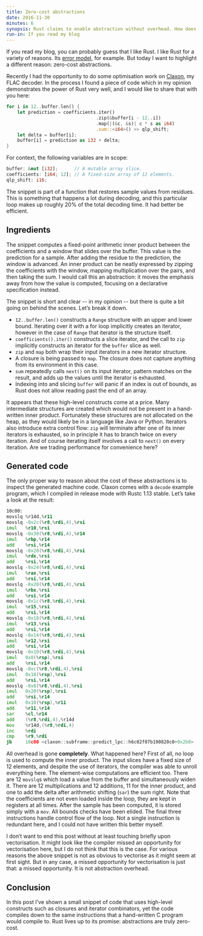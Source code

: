 ```yaml
---
title: Zero-cost abstractions
date: 2016-11-30
minutes: 6
synopsis: Rust claims to enable abstraction without overhead. How does that claim hold up in practice?
run-in: If you read my blog
---
```


If you read my blog,
you can probably guess that I like Rust.
I like Rust for a variety of reasons.
Its [error model][error-model], for example.
But today I want to highlight a different reason:
zero-cost abstractions.

Recently I had the opportunity
to do some optimisation work on [Claxon][claxon],
my FLAC decoder.
In the process I found a piece of code
which in my opinion demonstrates the power of Rust very well,
and I would like to share that with you here:

```rust
for i in 12..buffer.len() {
    let prediction = coefficients.iter()
                                 .zip(&buffer[i - 12..i])
                                 .map(|(&c, &s)| c * s as i64)
                                 .sum::<i64>() >> qlp_shift;
    let delta = buffer[i];
    buffer[i] = prediction as i32 + delta;
}
```

For context, the following variables are in scope:

```rust
buffer: &mut [i32];      // A mutable array slice.
coefficients: [i64; 12]; // A fixed-size array of 12 elements.
qlp_shift: i16;
```

The snippet is part of a function that restores sample values from residues.
This is something that happens a lot during decoding,
and this particular loop makes up roughly 20% of the total decoding time.
It had better be efficient.

[error-model]: /2015/06/17/exceptional-results-error-handling-in-csharp-and-rust
[claxon]:      https://github.com/ruuda/claxon

Ingredients
-----------

The snippet computes a fixed-point arithmetic inner product
between the coefficients and a window that slides over the buffer.
This value is the prediction for a sample.
After adding the residue to the prediction, the window is advanced.
An inner product can be neatly expressed by zipping the coefficients with the window,
mapping multiplication over the pairs,
and then taking the sum.
I would call this an abstraction:
it moves the emphasis away from how the value is computed,
focusing on a declarative specification instead.

The snippet is short and clear -- in my opinion --
but there is quite a bit going on behind the scenes.
Let’s break it down.

 * `12..buffer.len()` constructs a `Range` structure with an upper and lower bound.
   Iterating over it with a for loop implicitly creates an iterator,
   however in the case of `Range` that iterator is the structure itself.
 * `coefficients().iter()` constructs a slice iterator,
   and the call to `zip` implicitly constructs an iterator for the `buffer` slice as well.
 * `zip` and `map` both wrap their input iterators in a new iterator structure.
 * A closure is being passed to `map`.
   The closure does not capture anything from its environment in this case.
 * `sum` repeatedly calls `next()` on its input iterator,
   pattern matches on the result,
   and adds up the values until the iterator is exhausted.
 * Indexing into and slicing `buffer` will panic if an index is out of bounds,
   as Rust does not allow reading past the end of an array.

It appears that these high-level constructs come at a price.
Many intermediate structures are created
which would not be present in a hand-written inner product.
Fortunately these structures are not allocated on the heap,
as they would likely be in a language like Java or Python.
Iterators also introduce extra control flow:
`zip` will terminate after one of its inner iterators is exhausted,
so in principle it has to branch twice on every iteration.
And of course iterating itself involves a call to `next()` on every iteration.
Are we trading performance for convenience here?

Generated code
--------------

The only proper way to reason about the cost of these abstractions
is to inspect the generated machine code.
Claxon comes with a `decode` example program,
which I compiled in release mode with Rustc 1.13 stable.
Let’s take a look at the result:

```asm
10c00:
movslq %r14d,%r11
movslq -0x2c(%r8,%rdi,4),%rsi
imul   %r10,%rsi
movslq -0x30(%r8,%rdi,4),%r14
imul   %rbp,%r14
add    %rsi,%r14
movslq -0x28(%r8,%rdi,4),%rsi
imul   %rdx,%rsi
add    %rsi,%r14
movslq -0x24(%r8,%rdi,4),%rsi
imul   %rax,%rsi
add    %rsi,%r14
movslq -0x20(%r8,%rdi,4),%rsi
imul   %rbx,%rsi
add    %rsi,%r14
movslq -0x1c(%r8,%rdi,4),%rsi
imul   %r15,%rsi
add    %rsi,%r14
movslq -0x18(%r8,%rdi,4),%rsi
imul   %r13,%rsi
add    %rsi,%r14
movslq -0x14(%r8,%rdi,4),%rsi
imul   %r12,%rsi
add    %rsi,%r14
movslq -0x10(%r8,%rdi,4),%rsi
imul   0x8(%rsp),%rsi
add    %rsi,%r14
movslq -0xc(%r8,%rdi,4),%rsi
imul   0x18(%rsp),%rsi
add    %rsi,%r14
movslq -0x8(%r8,%rdi,4),%rsi
imul   0x20(%rsp),%rsi
add    %rsi,%r14
imul   0x10(%rsp),%r11
add    %r11,%r14
sar    %cl,%r14
add    (%r8,%rdi,4),%r14d
mov    %r14d,(%r8,%rdi,4)
inc    %rdi
cmp    %r9,%rdi
jb     10c00 <claxon::subframe::predict_lpc::h6c02f07b190820c0+0x2b0>
```

All overhead is gone **completely**.
What happened here?
First of all, no loop is used to compute the inner product.
The input slices have a fixed size of 12 elements,
and despite the use of iterators,
the compiler was able to unroll everything here.
The element-wise computations are efficient too.
There are 12 `movslq`s which load a value from the buffer and simultaneously widen it.
There are 12 multiplications and 12 additions,
11 for the inner product,
and one to add the delta
after arithmetic shifting (`sar`) the sum right.
Note that the coefficients are not even loaded inside the loop,
they are kept in registers at all times.
After the sample has been computed,
it is stored simply with a `mov`.
All bounds checks have been elided.
The final three instructions handle control flow of the loop.
Not a single instruction is redundant here,
and I could not have written this better myself.

I don’t want to end this post without at least touching briefly upon vectorisation.
It might look like the compiler missed an opportunity for vectorisation here,
but I do not think that this is the case.
For various reasons
the above snippet is not as obvious to vectorise as it might seem at first sight.
But in any case,
a missed opportunity for vectorisation is just that: a missed opportunity.
It is not abstraction overhead.

Conclusion
----------

In this post I’ve shown a small snippet of code
that uses high-level constructs such as closures and iterator combinators,
yet the code compiles down to the same instructions that a hand-written C program would compile to.
Rust lives up to its promise:
abstractions are truly zero-cost.
